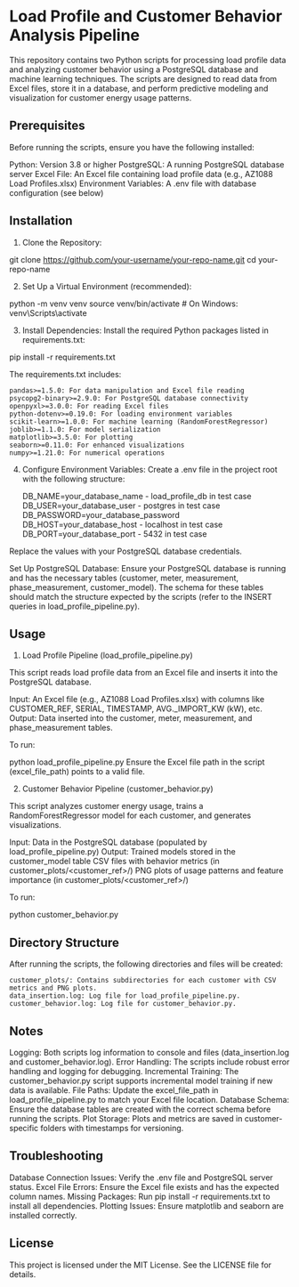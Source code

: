 # Load Profile and Customer Behavior Analysis Pipeline

This repository contains two Python scripts for processing load profile data and analyzing customer behavior using a PostgreSQL database and machine learning techniques. The scripts are designed to read data from Excel files, store it in a database, and perform predictive modeling and visualization for customer energy usage patterns.

## Prerequisites

Before running the scripts, ensure you have the following installed:

Python: Version 3.8 or higher
PostgreSQL: A running PostgreSQL database server
Excel File: An Excel file containing load profile data (e.g., AZ1088 Load Profiles.xlsx)
Environment Variables: A .env file with database configuration (see below)

## Installation

1. Clone the Repository:

git clone https://github.com/your-username/your-repo-name.git
cd your-repo-name

2. Set Up a Virtual Environment (recommended):

python -m venv venv
source venv/bin/activate  # On Windows: venv\Scripts\activate

3. Install Dependencies: Install the required Python packages listed in requirements.txt:

pip install -r requirements.txt

The requirements.txt includes:

    pandas>=1.5.0: For data manipulation and Excel file reading
    psycopg2-binary>=2.9.0: For PostgreSQL database connectivity
    openpyxl>=3.0.0: For reading Excel files
    python-dotenv>=0.19.0: For loading environment variables
    scikit-learn>=1.0.0: For machine learning (RandomForestRegressor)
    joblib>=1.1.0: For model serialization
    matplotlib>=3.5.0: For plotting
    seaborn>=0.11.0: For enhanced visualizations
    numpy>=1.21.0: For numerical operations

4. Configure Environment Variables: Create a .env file in the project root with the following structure:

    DB_NAME=your_database_name - load_profile_db in test case
    DB_USER=your_database_user - postgres in test case
    DB_PASSWORD=your_database_password
    DB_HOST=your_database_host - localhost in test case
    DB_PORT=your_database_port - 5432 in test case

Replace the values with your PostgreSQL database credentials.

Set Up PostgreSQL Database: Ensure your PostgreSQL database is running and has the necessary tables (customer, meter, measurement, phase_measurement, customer_model). The schema for these tables should match the structure expected by the scripts (refer to the INSERT queries in load_profile_pipeline.py).

## Usage

1. Load Profile Pipeline (load_profile_pipeline.py)

This script reads load profile data from an Excel file and inserts it into the PostgreSQL database.

Input: An Excel file (e.g., AZ1088 Load Profiles.xlsx) with columns like CUSTOMER_REF, SERIAL, TIMESTAMP, AVG._IMPORT_KW (kW), etc.
Output: Data inserted into the customer, meter, measurement, and phase_measurement tables.

To run:

python load_profile_pipeline.py
Ensure the Excel file path in the script (excel_file_path) points to a valid file.

2. Customer Behavior Pipeline (customer_behavior.py)

This script analyzes customer energy usage, trains a RandomForestRegressor model for each customer, and generates visualizations.

Input: Data in the PostgreSQL database (populated by load_profile_pipeline.py)
Output: 
    Trained models stored in the customer_model table
    CSV files with behavior metrics (in customer_plots/<customer_ref>/)
    PNG plots of usage patterns and feature importance (in customer_plots/<customer_ref>/)

To run:

python customer_behavior.py

## Directory Structure

After running the scripts, the following directories and files will be created:

    customer_plots/: Contains subdirectories for each customer with CSV metrics and PNG plots.
    data_insertion.log: Log file for load_profile_pipeline.py.
    customer_behavior.log: Log file for customer_behavior.py.

## Notes

Logging: Both scripts log information to console and files (data_insertion.log and customer_behavior.log).
Error Handling: The scripts include robust error handling and logging for debugging.
Incremental Training: The customer_behavior.py script supports incremental model training if new data is available.
File Paths: Update the excel_file_path in load_profile_pipeline.py to match your Excel file location.
Database Schema: Ensure the database tables are created with the correct schema before running the scripts.
Plot Storage: Plots and metrics are saved in customer-specific folders with timestamps for versioning.

## Troubleshooting

Database Connection Issues: Verify the .env file and PostgreSQL server status.
Excel File Errors: Ensure the Excel file exists and has the expected column names.
Missing Packages: Run pip install -r requirements.txt to install all dependencies.
Plotting Issues: Ensure matplotlib and seaborn are installed correctly.

## License

This project is licensed under the MIT License. See the LICENSE file for details.